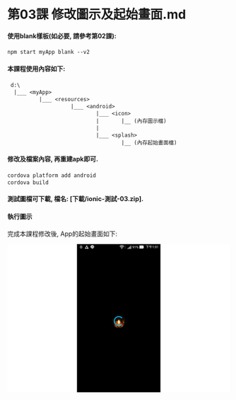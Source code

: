 # 第03課 修改圖示及起始畫面.md



#### 使用blank樣板(如必要, 請參考第02課):
```
npm start myApp blank --v2
```

#### 本課程使用內容如下:
```
 d:\
  |___ <myApp> 
          |___ <resources>
                    |___ <android>     
                            |___ <icon> 
                            |       |__ (內存圖示檔)
                            |        
                            |___ <splash>  
                                    |__ (內存起始畫面檔)                            
```


#### 修改<icon>及<splash>檔案內容, 再重建apk即可.

```
cordova platform add android 
cordova build
```

#### 測試圖檔可下載, 檔名: [下載/ionic-測試-03.zip].


#### 執行圖示
完成本課程修改後, App的起始畫面如下:<p>
![GitHub Logo](/images/fig03-01.jpg)
